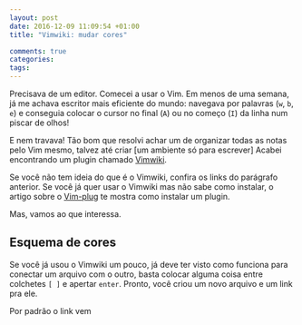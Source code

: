 ```yaml
---
layout: post
date: 2016-12-09 11:09:54 +01:00
title: "Vimwiki: mudar cores"

comments: true
categories: 
tags: 
---
```



Precisava de um editor. Comecei a usar o Vim. Em menos de uma semana, já me
achava escritor mais eficiente do mundo: navegava por palavras (`w`, `b`, `e`) e
conseguia colocar o cursor no final (`A`) ou  no começo (`I`) da linha num
piscar de olhos!

E nem travava! Tão bom que resolvi achar um de organizar todas as notas pelo Vim
mesmo, talvez até criar [um ambiente só para escrever] Acabei encontrando um 
plugin chamado [Vimwiki]().

Se você não tem ideia do que é o Vimwiki, confira os links do parágrafo
anterior. Se você já quer usar o Vimwiki mas não sabe como instalar, o
artigo sobre o [Vim-plug]() te mostra como instalar um plugin.

Mas, vamos ao que interessa.

## Esquema de cores

Se você já usou o Vimwiki um pouco, já deve ter visto como funciona para
conectar um arquivo com o outro, basta colocar alguma coisa entre colchetes 
`[ ]` e apertar `enter`. Pronto, você criou um novo arquivo e um link pra ele.

Por padrão o link vem 
